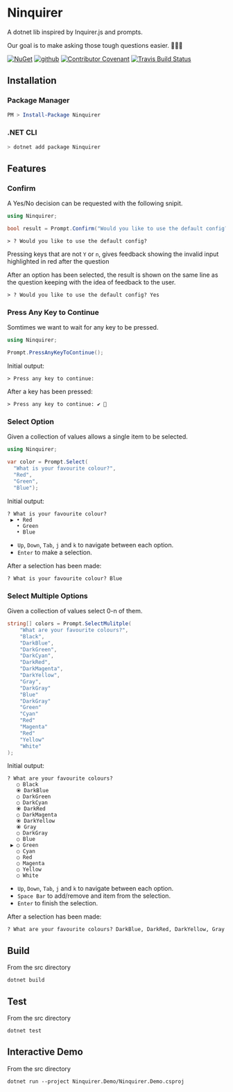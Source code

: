 # Ninquirer
A dotnet lib inspired by Inquirer.js and prompts.

Our goal is to make asking those tough questions easier. 🙋🙋‍♂️

[![NuGet](https://img.shields.io/nuget/v/Ninquirer.svg)](https://www.nuget.org/packages/Ninquirer/)
[![github](https://img.shields.io/github/v/release/neal-nankivell/Ninquirer?include_prereleases&label=github)](https://github.com/neal-nankivell/Ninquirer)
[![Contributor Covenant](https://img.shields.io/badge/Contributor%20Covenant-v1.4%20adopted-ff69b4.svg)](CODE_OF_CONDUCT.md)
[![Travis Build Status](https://travis-ci.org/neal-nankivell/Ninquirer.svg?branch=master)](https://travis-ci.org/neal-nankivell/Ninquirer)

## Installation
### Package Manager
```powershell
PM > Install-Package Ninquirer
```

### .NET CLI
```bash
> dotnet add package Ninquirer
```

## Features
### Confirm
A Yes/No decision can be requested with the following snipit.
```csharp
using Ninquirer;

bool result = Prompt.Confirm("Would you like to use the default config?");
```

```
> ? Would you like to use the default config?  
```

Pressing keys that are not `Y` or `n`, gives feedback showing the invalid input highlighted in red after the question

After an option has been selected, the result is shown on the same line as the question keeping with the idea of feedback to the user.
```
> ? Would you like to use the default config? Yes
```

### Press Any Key to Continue
Somtimes we want to wait for any key to be pressed.

```csharp
using Ninquirer;

Prompt.PressAnyKeyToContinue();
```

Initial output:
```
> Press any key to continue:
```

After a key has been pressed:
```
> Press any key to continue: ✔ 🎉
```

### Select Option
Given a collection of values allows a single item to be selected.

```csharp
using Ninquirer;

var color = Prompt.Select(
  "What is your favourite colour?",
  "Red",
  "Green",
  "Blue");
```

Initial output:
```
? What is your favourite colour?
 ▶ • Red 
   • Green 
   • Blue 
```
- `Up`, `Down`, `Tab`, `j` and `k` to navigate between each option.
- `Enter` to make a selection.

After a selection has been made:
```
? What is your favourite colour? Blue
```

### Select Multiple Options
Given a collection of values select 0-n of them.

```csharp
string[] colors = Prompt.SelectMulitple(
    "What are your favourite colours?",
    "Black",
    "DarkBlue",
    "DarkGreen",
    "DarkCyan",
    "DarkRed",
    "DarkMagenta",
    "DarkYellow",
    "Gray",
    "DarkGray"
    "Blue"
    "DarkGray"
    "Green"
    "Cyan"
    "Red"
    "Magenta"
    "Red"
    "Yellow"
    "White"
);
```

Initial output:
```
? What are your favourite colours?
   ○ Black
   ⦿ DarkBlue
   ○ DarkGreen
   ○ DarkCyan
   ⦿ DarkRed
   ○ DarkMagenta
   ⦿ DarkYellow
   ⦿ Gray
   ○ DarkGray
   ○ Blue
 ▶ ○ Green
   ○ Cyan
   ○ Red
   ○ Magenta
   ○ Yellow
   ○ White
```

- `Up`, `Down`, `Tab`, `j` and `k` to navigate between each option.
- `Space Bar` to add/remove and item from the selection.
- `Enter` to finish the selection.

After a selection has been made:
```
? What are your favourite colours? DarkBlue, DarkRed, DarkYellow, Gray
```

## Build
From the src directory
```
dotnet build
```

## Test
From the src directory
```
dotnet test
```

## Interactive Demo
From the src directory
```
dotnet run --project Ninquirer.Demo/Ninquirer.Demo.csproj
```
